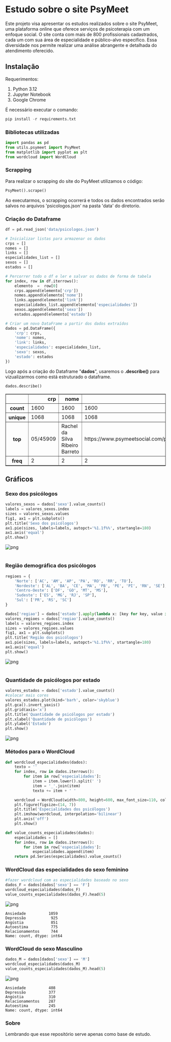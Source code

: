 
# Estudo sobre o site PsyMeet


Este projeto visa apresentar os estudos realizados sobre o site PsyMeet, uma plataforma online que oferece serviços de psicoterapia com um enfoque social. O site conta com mais de 800 profissionais cadastrados, cada um com sua área de especialidade e público-alvo específico. Essa diversidade nos permite realizar uma análise abrangente e detalhada do atendimento oferecido.

## Instalação
Requerimentos:
1) Python 3.12
2) Jupyter Notebook
3) Google Chrome

É necessário executar o comando:
```python
pip install -r requirements.txt

```

### Bibliotecas utilizadas
```python
import pandas as pd
from utils.psymeet import PsyMeet
from matplotlib import pyplot as plt
from wordcloud import WordCloud

```


### Scrapping

Para realizar o scrapping do site do PsyMeet utilizamos o código: 

```python
PsyMeet().scrape()
```
 Ao executarmos, o scrapping ocorrerá e todos os dados encontrados serão salvos no arquivos 'psicologos.json' na pasta 'data' do diretorio.

### Criação do Dataframe
```python
df = pd.read_json('data/psicologos.json')

# Inicializar listas para armazenar os dados
crps = []
nomes = []
links = []
especialidades_list = []
sexos = []
estados = []

# Percorrer todo o df e ler e salvar os dados de forma de tabela
for index, row in df.iterrows():
    elemento  =  row[0]
    crps.append(elemento['crp'])
    nomes.append(elemento['nome'])
    links.append(elemento['link'])
    especialidades_list.append(elemento['especialidades'])
    sexos.append(elemento['sexo'])
    estados.append(elemento['estado'])

# Criar um novo DataFrame a partir dos dados extraídos
dados = pd.DataFrame({
    'crp': crps,
    'nome': nomes,
    'link': links,
    'especialidades': especialidades_list,
    'sexo': sexos,
    'estado': estados
})
```
Logo após a criação do Dataframe "**dados**", usaremos o **.describe()** para vizualizarmos como está estruturado o dataframe.
```python
dados.describe()
```




<div>
<style scoped>
    .dataframe tbody tr th:only-of-type {
        vertical-align: middle;
    }

    .dataframe tbody tr th {
        vertical-align: top;
    }

    .dataframe thead th {
        text-align: right;
    }
</style>
<table border="1" class="dataframe">
  <thead>
    <tr style="text-align: right;">
      <th></th>
      <th>crp</th>
      <th>nome</th>
      <th>link</th>
      <th>especialidades</th>
      <th>sexo</th>
      <th>estado</th>
    </tr>
  </thead>
  <tbody>
    <tr>
      <th>count</th>
      <td>1600</td>
      <td>1600</td>
      <td>1600</td>
      <td>1600</td>
      <td>1600</td>
      <td>1600</td>
    </tr>
    <tr>
      <th>unique</th>
      <td>1068</td>
      <td>1068</td>
      <td>1068</td>
      <td>1008</td>
      <td>2</td>
      <td>25</td>
    </tr>
    <tr>
      <th>top</th>
      <td>05/45909</td>
      <td>Rachel da Silva Ribeiro Barreto</td>
      <td>https://www.psymeetsocial.com/psicologo/rachel...</td>
      <td>[Ansiedade, Depressão, Relacionamentos, Angúst...</td>
      <td>F</td>
      <td>SP</td>
    </tr>
    <tr>
      <th>freq</th>
      <td>2</td>
      <td>2</td>
      <td>2</td>
      <td>25</td>
      <td>1140</td>
      <td>526</td>
    </tr>
  </tbody>
</table>
</div>



## Gráficos
### Sexo dos psicólogos
```python
valores_sexos = dados['sexo'].value_counts()
labels = valores_sexos.index
sizes = valores_sexos.values
fig1, ax1 = plt.subplots()
plt.title('Sexo dos psicólogos')
ax1.pie(sizes, labels=labels, autopct='%1.1f%%', startangle=180)
ax1.axis('equal')
plt.show()

```


    
![png](imgs/output_4_0.png)
    

#

### Região demográfica dos psicólogos
```python
regioes = {
    'Norte': ['AC', 'AM', 'AP', 'PA', 'RO', 'RR', 'TO'],
    'Nordeste': ['AL', 'BA', 'CE', 'MA', 'PB', 'PE', 'PI', 'RN', 'SE'],
    'Centro-Oeste': ['DF', 'GO', 'MT', 'MS'],
    'Sudeste': ['ES', 'MG', 'RJ', 'SP'],
    'Sul': ['PR', 'RS', 'SC']
}

dados['regiao'] = dados['estado'].apply(lambda x: [key for key, value in regioes.items() if x in value][0])
valores_regioes = dados['regiao'].value_counts()
labels = valores_regioes.index
sizes = valores_regioes.values
fig1, ax1 = plt.subplots()
plt.title('Região dos psicólogos')
ax1.pie(sizes, labels=labels, autopct='%1.1f%%', startangle=180)
ax1.axis('equal')
plt.show()

```


    
![png](imgs/output_5_0.png)
    


#
### Quantidade de psicólogos por estado
```python
valores_estados = dados['estado'].value_counts()
#colocar mais cores
valores_estados.plot(kind='barh', color='skyblue')
plt.gca().invert_yaxis()
plt.grid(axis='x')
plt.title('Quantidade de psicólogos por estado')
plt.xlabel('Quantidade de psicólogos')
plt.ylabel('Estado')
plt.show()


```


    
![png](imgs/output_6_0.png)
    


### Métodos para o WordCloud
```python
def wordcloud_especialidades(dados):
    texto = ''
    for index, row in dados.iterrows():
        for item in row['especialidades']:
            item = item.lower().split(' ')
            item = '_'.join(item)
            texto += item + ' '

    wordcloud = WordCloud(width=800, height=600, max_font_size=110, collocations=False).generate(texto)
    plt.figure(figsize=(14, 7))
    plt.title('Especialidades dos psicólogos')
    plt.imshow(wordcloud, interpolation='bilinear')
    plt.axis('off')
    plt.show()

def value_counts_especialidades(dados):
    especialidades = []
    for index, row in dados.iterrows():
        for item in row['especialidades']:
            especialidades.append(item)
    return pd.Series(especialidades).value_counts()


```

### WordCloud das especialidades do sexo feminino


```python
#fazer wordcloud com as especialidades baseado no sexo
dados_F = dados[dados['sexo'] == 'F']
wordcloud_especialidades(dados_F)
value_counts_especialidades(dados_F).head(5)

```


    
![png](imgs/output_9_0.png)
    





    Ansiedade          1059
    Depressão           925
    Angústia            851
    Autoestima          775
    Relacionamentos     744
    Name: count, dtype: int64



 ### WordCloud do sexo Masculino


```python
dados_M = dados[dados['sexo'] == 'M']
wordcloud_especialidades(dados_M)
value_counts_especialidades(dados_M).head(5)
```


    
![png](imgs/output_11_0.png)
    





    Ansiedade          408
    Depressão          377
    Angústia           310
    Relacionamentos    287
    Autoestima         245
    Name: count, dtype: int64



### Sobre
Lembrando que esse repositório serve apenas como base de estudo.